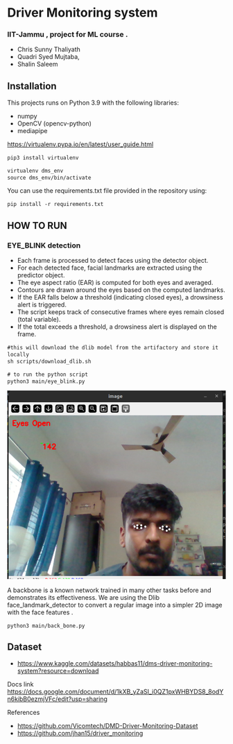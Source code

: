 

# Driver Monitoring system 

### IIT-Jammu , project for ML course .

- Chris Sunny Thaliyath
- Quadri Syed Mujtaba,
- Shalin Saleem


## Installation

This projects runs on Python 3.9 with the following libraries:

- numpy
- OpenCV (opencv-python)
- mediapipe

https://virtualenv.pypa.io/en/latest/user_guide.html

```
pip3 install virtualenv
```

```
virtualenv dms_env
source dms_env/bin/activate
```

You can use the requirements.txt file provided in the repository using:
    
    pip install -r requirements.txt
    
## HOW TO RUN 


### EYE_BLINK detection

- Each frame is processed to detect faces using the detector object.
- For each detected face, facial landmarks are extracted using the predictor object.
- The eye aspect ratio (EAR) is computed for both eyes and averaged.
- Contours are drawn around the eyes based on the computed landmarks.
- If the EAR falls below a threshold (indicating closed eyes), a drowsiness alert is triggered.
- The script keeps track of consecutive frames where eyes remain closed (total variable).
- If the total exceeds a threshold, a drowsiness alert is displayed on the frame.

```
#this will download the dlib model from the artifactory and store it locally
sh scripts/download_dlib.sh
```


```
# to run the python script
python3 main/eye_blink.py
```
![Eye_blink System](docs/eye_detection.png)



 A backbone is a known network trained in many other tasks before and demonstrates its effectiveness. We are using the Dlib face_landmark_detector to convert a regular image into a simpler 2D image with the face features .


 ```
python3 main/back_bone.py
 ```


## Dataset 

- https://www.kaggle.com/datasets/habbas11/dms-driver-monitoring-system?resource=download



Docs link
https://docs.google.com/document/d/1kXB_yZaSI_i0QZ1pxWHBYDS8_8odYn6kibB0ezmjVFc/edit?usp=sharing


References

- https://github.com/Vicomtech/DMD-Driver-Monitoring-Dataset
- https://github.com/jhan15/driver_monitoring


